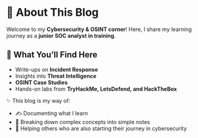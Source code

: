 # 🔐 About This Blog  

Welcome to my **Cybersecurity & OSINT corner**! Here, I share my learning journey as a **junior SOC analyst in training**.  

## 📌 What You’ll Find Here  
- Write-ups on **Incident Response**  
- Insights into **Threat Intelligence**  
- **OSINT Case Studies**  
- Hands-on labs from **TryHackMe, LetsDefend, and HackTheBox**  

✨ This blog is my way of:  
- ✍️ Documenting what I learn  
- 🔎 Breaking down complex concepts into simple notes  
- 🤝 Helping others who are also starting their journey in cybersecurity  

